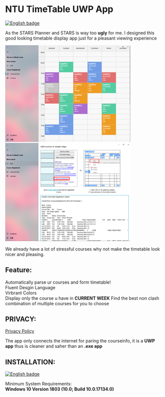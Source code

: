 # NTU TimeTable UWP App

<a href='//www.microsoft.com/store/apps/9P98CRS9Z1BJ?cid=storebadge&ocid=badge'><img src='https://assets.windowsphone.com/85864462-9c82-451e-9355-a3d5f874397a/English_get-it-from-MS_InvariantCulture_Default.png' alt='English badge' style='width: 284px; height: 104px;'/></a>

As the STARS Planner and STARS is way too **ugly** for me. I designed this good looking timetable display app just for a pleasant viewing experience

<img src="Image/FileV2.png" alt="drawing" width="400" />
<img src="Image/FileV1.png" alt="drawing" width="400" />

We already have a lot of stressful courses why not make the timetable look nicer and pleasing.

## Feature:

Automatically parse ur courses and form timetable!  
Fluent Desgin Language  
Virbrant Colors  
Display only the course u have in **CURRENT WEEK** 
Find the best non clash combination of multiple courses for you to choose


## PRIVACY:

<a href="docs/privacy.md">Privacy Policy</a>   

The app only connects the internet for paring the courseinfo, it is a **UWP app** thus is cleaner and saher than an **.exe app**

## INSTALLATION:

<a href='//www.microsoft.com/store/apps/9P98CRS9Z1BJ?cid=storebadge&ocid=badge'><img src='https://assets.windowsphone.com/85864462-9c82-451e-9355-a3d5f874397a/English_get-it-from-MS_InvariantCulture_Default.png' alt='English badge' style='width: 284px; height: 104px;'/></a>
 
Minimum System Requirements:  
**Windows 10 Version 1803 (10.0; Build 10.0.17134.0)**

